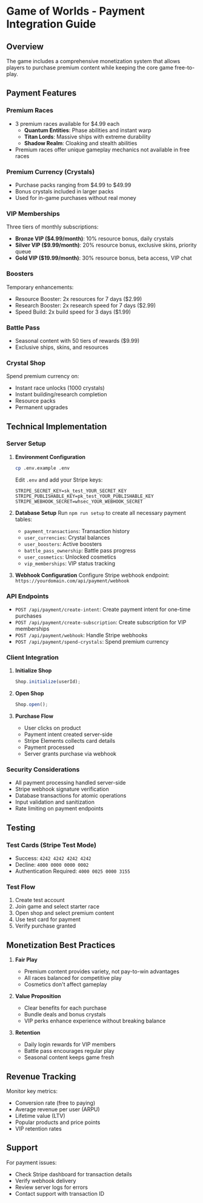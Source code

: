 # Game of Worlds - Payment Integration Guide

## Overview
The game includes a comprehensive monetization system that allows players to purchase premium content while keeping the core game free-to-play.

## Payment Features

### Premium Races
- 3 premium races available for $4.99 each
  - **Quantum Entities**: Phase abilities and instant warp
  - **Titan Lords**: Massive ships with extreme durability
  - **Shadow Realm**: Cloaking and stealth abilities
- Premium races offer unique gameplay mechanics not available in free races

### Premium Currency (Crystals)
- Purchase packs ranging from $4.99 to $49.99
- Bonus crystals included in larger packs
- Used for in-game purchases without real money

### VIP Memberships
Three tiers of monthly subscriptions:
- **Bronze VIP ($4.99/month)**: 10% resource bonus, daily crystals
- **Silver VIP ($9.99/month)**: 20% resource bonus, exclusive skins, priority queue
- **Gold VIP ($19.99/month)**: 30% resource bonus, beta access, VIP chat

### Boosters
Temporary enhancements:
- Resource Booster: 2x resources for 7 days ($2.99)
- Research Booster: 2x research speed for 7 days ($2.99)
- Speed Build: 2x build speed for 3 days ($1.99)

### Battle Pass
- Seasonal content with 50 tiers of rewards ($9.99)
- Exclusive ships, skins, and resources

### Crystal Shop
Spend premium currency on:
- Instant race unlocks (1000 crystals)
- Instant building/research completion
- Resource packs
- Permanent upgrades

## Technical Implementation

### Server Setup

1. **Environment Configuration**
   ```bash
   cp .env.example .env
   ```
   Edit `.env` and add your Stripe keys:
   ```
   STRIPE_SECRET_KEY=sk_test_YOUR_SECRET_KEY
   STRIPE_PUBLISHABLE_KEY=pk_test_YOUR_PUBLISHABLE_KEY
   STRIPE_WEBHOOK_SECRET=whsec_YOUR_WEBHOOK_SECRET
   ```

2. **Database Setup**
   Run `npm run setup` to create all necessary payment tables:
   - `payment_transactions`: Transaction history
   - `user_currencies`: Crystal balances
   - `user_boosters`: Active boosters
   - `battle_pass_ownership`: Battle pass progress
   - `user_cosmetics`: Unlocked cosmetics
   - `vip_memberships`: VIP status tracking

3. **Webhook Configuration**
   Configure Stripe webhook endpoint: `https://yourdomain.com/api/payment/webhook`

### API Endpoints

- `POST /api/payment/create-intent`: Create payment intent for one-time purchases
- `POST /api/payment/create-subscription`: Create subscription for VIP memberships
- `POST /api/payment/webhook`: Handle Stripe webhooks
- `POST /api/payment/spend-crystals`: Spend premium currency

### Client Integration

1. **Initialize Shop**
   ```javascript
   Shop.initialize(userId);
   ```

2. **Open Shop**
   ```javascript
   Shop.open();
   ```

3. **Purchase Flow**
   - User clicks on product
   - Payment intent created server-side
   - Stripe Elements collects card details
   - Payment processed
   - Server grants purchase via webhook

### Security Considerations

- All payment processing handled server-side
- Stripe webhook signature verification
- Database transactions for atomic operations
- Input validation and sanitization
- Rate limiting on payment endpoints

## Testing

### Test Cards (Stripe Test Mode)
- Success: `4242 4242 4242 4242`
- Decline: `4000 0000 0000 0002`
- Authentication Required: `4000 0025 0000 3155`

### Test Flow
1. Create test account
2. Join game and select starter race
3. Open shop and select premium content
4. Use test card for payment
5. Verify purchase granted

## Monetization Best Practices

1. **Fair Play**
   - Premium content provides variety, not pay-to-win advantages
   - All races balanced for competitive play
   - Cosmetics don't affect gameplay

2. **Value Proposition**
   - Clear benefits for each purchase
   - Bundle deals and bonus crystals
   - VIP perks enhance experience without breaking balance

3. **Retention**
   - Daily login rewards for VIP members
   - Battle pass encourages regular play
   - Seasonal content keeps game fresh

## Revenue Tracking

Monitor key metrics:
- Conversion rate (free to paying)
- Average revenue per user (ARPU)
- Lifetime value (LTV)
- Popular products and price points
- VIP retention rates

## Support

For payment issues:
- Check Stripe dashboard for transaction details
- Verify webhook delivery
- Review server logs for errors
- Contact support with transaction ID